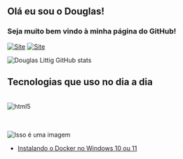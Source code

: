 ## Olá eu sou o Douglas! 
### Seja muito bem vindo à minha página do GitHub!

[![Site](https://img.shields.io/badge/Blogger-FF5722?style=for-the-badge&logo=blogger&logoColor=white)](https://him-oficial.com.br/)
[![Site](https://img.shields.io/badge/Blogger-FF5722?style=for-the-badge&logo=blogger&logoColor=white)](https://him-oficial.com.br/)

![Douglas Littig GitHub stats](https://github-readme-stats.vercel.app/api?username=gittil&theme=dracula&show_icons=true)


## Tecnologias que uso no dia a dia

<div style="display: inline_block"><br/>
    <img align="center" alt="html5" src="https://img.shields.io/badge/Python-3776AB?style=for-the-badge&logo=python&logoColor=white"/>
</div>

<br/>
<br/>

![Isso é uma imagem](https://myoctocat.com/assets/images/base-octocat.svg)


- [Instalando o Docker no Windows 10 ou 11](@douglaslittig/instalando-o-docker-no-windows-10-ou-11-197b05aa9950)

